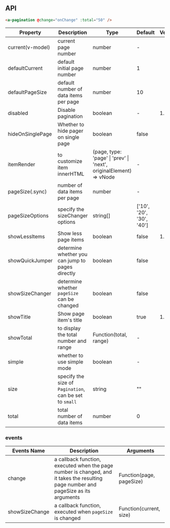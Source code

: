 ## API

```html
<a-pagination @change="onChange" :total="50" />
```

| Property | Description | Type | Default | Version |
| --- | --- | --- | --- | --- |
| current(v-model) | current page number | number | - |  |
| defaultCurrent | default initial page number | number | 1 |  |
| defaultPageSize | default number of data items per page | number | 10 |  |
| disabled | Disable pagination | boolean | - | 1.5.0 |
| hideOnSinglePage | Whether to hide pager on single page | boolean | false |  |
| itemRender | to customize item innerHTML | (page, type: 'page' \| 'prev' \| 'next', originalElement) => vNode | - |  |
| pageSize(.sync) | number of data items per page | number | - |  |
| pageSizeOptions | specify the sizeChanger options | string\[] | \['10', '20', '30', '40'] |  |
| showLessItems | Show less page items | boolean | false | 1.5.0 |
| showQuickJumper | determine whether you can jump to pages directly | boolean | false |  |
| showSizeChanger | determine whether `pageSize` can be changed | boolean | false |  |
| showTitle | Show page item's title | boolean | true | 1.5.0 |
| showTotal | to display the total number and range | Function(total, range) | - |  |
| simple | whether to use simple mode | boolean | - |  |
| size | specify the size of `Pagination`, can be set to `small` | string | "" |  |
| total | total number of data items | number | 0 |  |

### events

| Events Name | Description | Arguments |
| --- | --- | --- |
| change | a callback function, executed when the page number is changed, and it takes the resulting page number and pageSize as its arguments | Function(page, pageSize) | noop |
| showSizeChange | a callback function, executed when `pageSize` is changed | Function(current, size) | noop |
